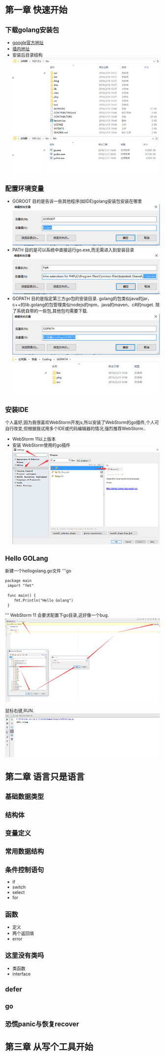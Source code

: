 # 第一章 快速开始

## 下载golang安装包
- [google官方地址](https://golang.org/dl/)
- [墙内地址](http://golangtc.com/download)
- 安装后目录结构
![](img/安装后目录.png)
![](img/安装后目录bin.png)

## 配置环境变量
- GOROOT
目的是告诉一些其他程序(如IDE)golang安装包安装在哪里
![](img/goroot.png)
- PATH
目的是可以系统中直接运行go.exe,而无需进入到安装目录
![](img/path.png)
- GOPATH
目的是指定第三方go包的安装目录.
golang的包类似java的jar、c++的lib.golang的包管理类似nodejs的npm、java的maven、c#的nuget.
除了系统自带的一些包,其他包均需要下载.
![](img/gopath.png)
![](img/gopath目录.png)

## 安装IDE
个人喜好,因为我很喜欢WebStorm开发js,所以安装了WebStorm的go插件,个人可自行改变,但根据我试用多个IDE或代码编辑器的情况,强烈推荐WebStorm..
- WebStorm 11以上版本
- 安装 WebStorm使用的go插件
    ![](img/go插件.png)

## Hello GOLang
新建一个hellogolang.go文件
'''go

    package main
     import "fmt"

     func main() {
     	fmt.Println("Hello Golang")
     }

'''
WebStorm 11 会要求配置下go目录,这好像一个bug.
![](img/设置SDK.png)

鼠标右键,RUN.
![](img/hellogolang.png)

# 第二章 语言只是语言

## 基础数据类型

## 结构体

## 变量定义

## 常用数据结构

## 条件控制语句
- if
- switch
- select
- for

## 函数
- 定义
- 两个返回值
- error

## 这里没有类吗
- 类函数
- interface

## defer

## go

## 恐慌panic与恢复recover

# 第三章 从写个工具开始
